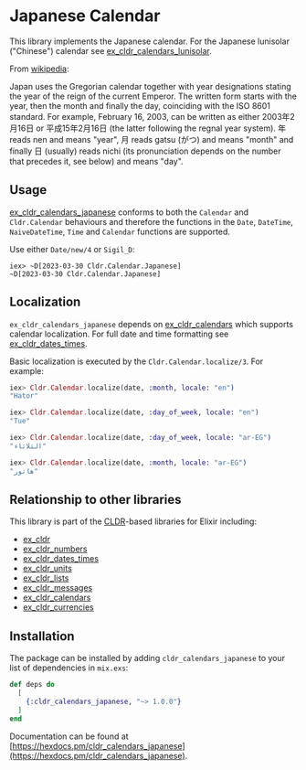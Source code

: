 # Japanese Calendar

This library implements the Japanese calendar. For the Japanese lunisolar ("Chinese") calendar see [ex_cldr_calendars_lunisolar](https://github.com/elixir-cldr/cldr_calendars_lunisolar).

From [wikipedia](https://en.wikipedia.org/wiki/Japanese_calendar):

Japan uses the Gregorian calendar together with year designations stating the year of the reign of the current Emperor. The written form starts with the year, then the month and finally the day, coinciding with the ISO 8601 standard. For example, February 16, 2003, can be written as either 2003年2月16日 or 平成15年2月16日 (the latter following the regnal year system). 年 reads nen and means "year", 月 reads gatsu (がつ) and means "month" and finally 日 (usually) reads nichi (its pronunciation depends on the number that precedes it, see below) and means "day".

## Usage

[ex_cldr_calendars_japanese](https://hex.pm/packages/ex_cldr_calenars_japanese) conforms to both the `Calendar` and `Cldr.Calendar` behaviours and therefore the functions in the `Date`, `DateTime`, `NaiveDateTime`, `Time` and `Calendar` functions are supported.

Use either `Date/new/4` or `Sigil_D`:
```
iex> ~D[2023-03-30 Cldr.Calendar.Japanese]
~D[2023-03-30 Cldr.Calendar.Japanese]
```

## Localization

`ex_cldr_calendars_japanese` depends on [ex_cldr_calendars](https://hex.pm/packages/ex_cldr_calendars) which supports calendar localization. For full date and time formatting see [ex_cldr_dates_times](https://hex.pm/packages/ex_cldr_dates_times).

Basic localization is executed by the `Cldr.Calendar.localize/3`. For example:

```elixir
iex> Cldr.Calendar.localize(date, :month, locale: "en")
"Hator"

iex> Cldr.Calendar.localize(date, :day_of_week, locale: "en")
"Tue"

iex> Cldr.Calendar.localize(date, :day_of_week, locale: "ar-EG")
"الثلاثاء"

iex> Cldr.Calendar.localize(date, :month, locale: "ar-EG")
"هاتور"
```

## Relationship to other libraries

This library is part of the [CLDR](https://cldr.unicode.org)-based libraries for Elixir including:

* [ex_cldr](https://hex.pm/packages/ex_cldr)
* [ex_cldr_numbers](https://hex.pm/packages/ex_cldr_numbers)
* [ex_cldr_dates_times](https://hex.pm/packages/ex_cldr_dates_times)
* [ex_cldr_units](https://hex.pm/packages/ex_cldr_units)
* [ex_cldr_lists](https://hex.pm/packages/ex_cldr_lists)
* [ex_cldr_messages](https://hex.pm/packages/ex_cldr_messages)
* [ex_cldr_calendars](https://hex.pm/packages/ex_cldr_calendars)
* [ex_cldr_currencies](https://hex.pm/packages/ex_cldr_currencies)

## Installation

The package can be installed by adding `cldr_calendars_japanese` to your list of dependencies in `mix.exs`:

```elixir
def deps do
  [
    {:cldr_calendars_japanese, "~> 1.0.0"}
  ]
end
```
Documentation can be found at [https://hexdocs.pm/cldr_calendars_japanese](https://hexdocs.pm/cldr_calendars_japanese).

